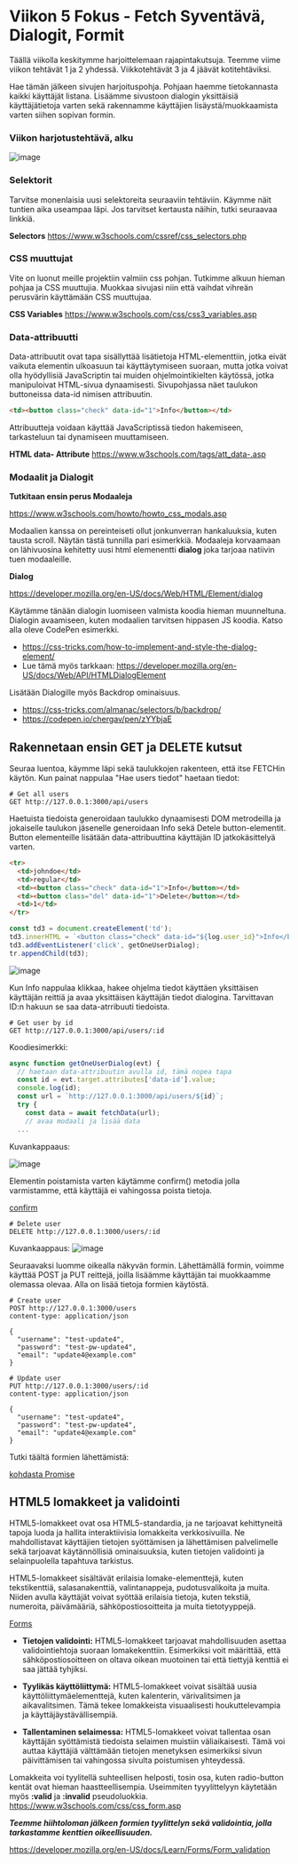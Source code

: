# Viikon 5 Fokus - Fetch Syventävä, Dialogit, Formit

Täällä viikolla keskitymme harjoittelemaan rajapintakutsuja. Teemme viime viikon tehtävät 1 ja 2 yhdessä. Viikkotehtävät 3 ja 4 jäävät kotitehtäviksi.

Hae tämän jälkeen sivujen harjoituspohja. Pohjaan haemme tietokannasta kaikki käyttäjät listana. Lisäämme sivustoon dialogin yksittäisiä käyttäjätietoja varten sekä rakennamme käyttäjien lisäystä/muokkaamista varten siihen sopivan formin.

### Viikon harjotustehtävä, alku

![image](images/apiharjoitus.png)

### Selektorit

Tarvitse monenlaisia uusi selektoreita seuraaviin tehtäviin. Käymme näit tuntien aika useampaa läpi. Jos tarvitset kertausta näihin, tutki seuraavaa linkkiä.

**Selectors**
https://www.w3schools.com/cssref/css_selectors.php

### CSS muuttujat

Vite on luonut meille projektiin valmiin css pohjan. Tutkimme alkuun hieman pohjaa ja CSS muuttujia. Muokkaa sivujasi niin että vaihdat vihreän perusvärin käyttämään CSS muuttujaa.

**CSS Variables**
https://www.w3schools.com/css/css3_variables.asp

### Data-attribuutti

Data-attribuutit ovat tapa sisällyttää lisätietoja HTML-elementtiin, jotka eivät vaikuta elementin ulkoasuun tai käyttäytymiseen suoraan, mutta jotka voivat olla hyödyllisiä JavaScriptin tai muiden ohjelmointikielten käytössä, jotka manipuloivat HTML-sivua dynaamisesti. Sivupohjassa näet taulukon buttoneissa data-id nimisen attribuutin.

```html
<td><button class="check" data-id="1">Info</button></td>
```

Attribuutteja voidaan käyttää JavaScriptissä tiedon hakemiseen, tarkasteluun tai dynamiseen muuttamiseen.

**HTML data- Attribute**
https://www.w3schools.com/tags/att_data-.asp

### Modaalit ja Dialogit

**Tutkitaan ensin perus Modaaleja**

https://www.w3schools.com/howto/howto_css_modals.asp

Modaalien kanssa on pereinteiseti ollut jonkunverran hankaluuksia, kuten tausta scroll. Näytän tästä tunnilla pari esimerkkiä. Modaaleja korvaamaan on lähivuosina kehitetty uusi html elemenentti **dialog** joka tarjoaa natiivin tuen modaaleille.

**Dialog**

https://developer.mozilla.org/en-US/docs/Web/HTML/Element/dialog

Käytämme tänään dialogin luomiseen valmista koodia hieman muunneltuna. Dialogin avaamiseen, kuten modaalien tarvitsen hippasen JS koodia. Katso alla oleve CodePen esimerkki.

- https://css-tricks.com/how-to-implement-and-style-the-dialog-element/
- Lue tämä myös tarkkaan: https://developer.mozilla.org/en-US/docs/Web/API/HTMLDialogElement

Lisätään Dialogille myös Backdrop ominaisuus.

- https://css-tricks.com/almanac/selectors/b/backdrop/ <br>
- https://codepen.io/chergav/pen/zYYbjaE
  <br>

## Rakennetaan ensin GET ja DELETE kutsut

Seuraa luentoa, käymme läpi sekä taulukkojen rakenteen, että itse FETCHin käytön. Kun painat nappulaa "Hae users tiedot" haetaan tiedot:

```http
# Get all users
GET http://127.0.0.1:3000/api/users
```

Haetuista tiedoista generoidaan taulukko dynaamisesti DOM metrodeilla ja jokaiselle taulukon jäsenelle generoidaan Info sekä Detele button-elementit. Button elementeille lisätään data-attribuuttina käyttäjän ID jatkokäsittelyä varten.

```html
<tr>
  <td>johndoe</td>
  <td>regular</td>
  <td><button class="check" data-id="1">Info</button></td>
  <td><button class="del" data-id="1">Delete</button></td>
  <td>1</td>
</tr>
```

```js
const td3 = document.createElement('td');
td3.innerHTML = `<button class="check" data-id="${log.user_id}">Info</button>`;
td3.addEventListener('click', getOneUserDialog);
tr.appendChild(td3);
```

![image](images/getanddelete.png)

Kun Info nappulaa klikkaa, hakee ohjelma tiedot käyttäen yksittäisen käyttäjän reittiä ja avaa yksittäisen käyttäjän tiedot dialogina. Tarvittavan ID:n hakuun se saa data-atrribuuti tiedoista.

```http
# Get user by id
GET http://127.0.0.1:3000/api/users/:id
```

Koodiesimerkki:

```js
async function getOneUserDialog(evt) {
  // haetaan data-attribuutin avulla id, tämä nopea tapa
  const id = evt.target.attributes['data-id'].value;
  console.log(id);
  const url = `http://127.0.0.1:3000/api/users/${id}`;
  try {
    const data = await fetchData(url);
    // avaa modaali ja lisää data
  ...
```

Kuvankappaaus:

![image](images/dialog.png)

Elementin poistamista varten käytämme confirm() metodia jolla varmistamme, että käyttäjä ei vahingossa poista tietoja.

[confirm](https://github.com/ilkkamtk/JavaScript-english/blob/main/BOM-DOM-event.md#confirm)

```http
# Delete user
DELETE http://127.0.0.1:3000/users/:id
```

Kuvankaappaus:
![image](images/delete.png)

Seuraavaksi luomme oikealla näkyvän formin. Lähettämällä formin, voimme käyttää POST ja PUT reittejä, joilla lisäämme käyttäjän tai muokkaamme olemassa olevaa. Alla on lisää tietoja formien käytöstä.

```http
# Create user
POST http://127.0.0.1:3000/users
content-type: application/json

{
  "username": "test-update4",
  "password": "test-pw-update4",
  "email": "update4@example.com"
}

# Update user
PUT http://127.0.0.1:3000/users/:id
content-type: application/json

{
  "username": "test-update4",
  "password": "test-pw-update4",
  "email": "update4@example.com"
}
```

Tutki täältä formien lähettämistä:

[kohdasta Promise](https://github.com/ilkkamtk/JavaScript-english/blob/main/apit-ajax.md#promise)

## HTML5 lomakkeet ja validointi

HTML5-lomakkeet ovat osa HTML5-standardia, ja ne tarjoavat kehittyneitä tapoja luoda ja hallita interaktiivisia lomakkeita verkkosivuilla. Ne mahdollistavat käyttäjien tietojen syöttämisen ja lähettämisen palvelimelle sekä tarjoavat käytännöllisiä ominaisuuksia, kuten tietojen validointi ja selainpuolella tapahtuva tarkistus.

HTML5-lomakkeet sisältävät erilaisia lomake-elementtejä, kuten tekstikenttiä, salasanakenttiä, valintanappeja, pudotusvalikoita ja muita. Niiden avulla käyttäjät voivat syöttää erilaisia tietoja, kuten tekstiä, numeroita, päivämääriä, sähköpostiosoitteita ja muita tietotyyppejä.

[Forms](https://developer.mozilla.org/en-US/docs/Web/HTML/Element/form)

- **Tietojen validointi:** HTML5-lomakkeet tarjoavat mahdollisuuden asettaa validointiehtoja suoraan lomakekenttiin. Esimerkiksi voit määrittää, että sähköpostiosoitteen on oltava oikean muotoinen tai että tiettyjä kenttiä ei saa jättää tyhjiksi.

- **Tyylikäs käyttöliittymä:** HTML5-lomakkeet voivat sisältää uusia käyttöliittymäelementtejä, kuten kalenterin, värivalitsimen ja aikavalitsimen. Tämä tekee lomakkeista visuaalisesti houkuttelevampia ja käyttäjäystävällisempiä.

- **Tallentaminen selaimessa:** HTML5-lomakkeet voivat tallentaa osan käyttäjän syöttämistä tiedoista selaimen muistiin väliaikaisesti. Tämä voi auttaa käyttäjiä välttämään tietojen menetyksen esimerkiksi sivun päivittämisen tai vahingossa sivulta poistumisen yhteydessä.

Lomakkeita voi tyylitellä suhteellisen helposti, tosin osa, kuten radio-button kentät ovat hieman haastteellisempia. Useimmiten tyyylittelyyn käytetään myös **:valid** ja **:invalid** pseudoluokkia.
https://www.w3schools.com/css/css_form.asp

**_Teemme hiihtoloman jälkeen formien tyylittelyn sekä validointia, jolla tarkastamme kenttien oikeellisuuden._**

https://developer.mozilla.org/en-US/docs/Learn/Forms/Form_validation
